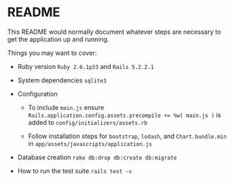 # README

This README would normally document whatever steps are necessary to get the
application up and running.

Things you may want to cover:

* Ruby version
 `Ruby 2.6.1p33` and `Rails 5.2.2.1`

* System dependencies
  `sqlite3`

* Configuration
  - To include `main.js` ensure `Rails.application.config.assets.precompile += %w( main.js )`
  is added to `config/initializers/assets.rb`
  
  - Follow installation steps for `bootstrap`, `lodash`, and `Chart.bundle.min` in `app/assets/javascripts/application.js`

* Database creation
  `rake db:drop db:create db:migrate`

* How to run the test suite
  `rails test -v`
